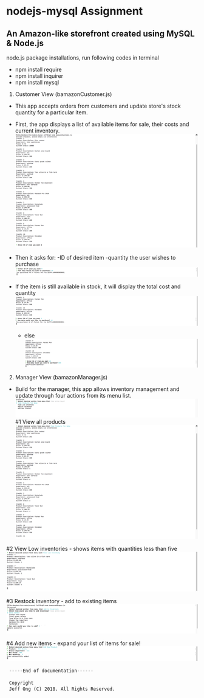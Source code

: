 # nodejs-mysql Assignment 
## An Amazon-like storefront created using MySQL & Node.js 

node.js package installations, run following codes in terminal
- npm install require
- npm install inquirer
- npm install mysql

1. Customer View (bamazonCustomer.js)
 - This  app accepts orders from customers and update store's stock quantity for a particular item.

 - First, the app displays a list of available items for sale, their costs and current inventory.
![alt text](https://github.com/JeffONGPH/nodejs-mysql/blob/master/screenshots/item%20List.png)

 - Then it asks for: 
    -ID of desired item 
    -quantity the user wishes to purchase 
    ![alt text](https://github.com/JeffONGPH/nodejs-mysql/blob/master/screenshots/questions.png)
    
 - If the item is still available in stock, it will display the total cost and quantity 
![alt text](https://github.com/JeffONGPH/nodejs-mysql/blob/master/screenshots/purchase-succesful.png)
     - else 
    ![alt text](https://github.com/JeffONGPH/nodejs-mysql/blob/master/screenshots/insufficient-quantity.png)
    
    
2. Manager View (bamazonManager.js)
- Build for the manager, this app allows inventory management and update through four actions from its menu list.
![alt text](https://github.com/JeffONGPH/nodejs-mysql/blob/master/screenshots/menu.png)
#1 View all products 
![alt text](https://github.com/JeffONGPH/nodejs-mysql/blob/master/screenshots/viewproducts.png)

#2 View Low inventories 
    - shows items with quantities less than five 
    ![alt text](https://github.com/JeffONGPH/nodejs-mysql/blob/master/screenshots/low.png)

#3 Restock inventory 
    - add to existing items 
    ![alt text](https://github.com/JeffONGPH/nodejs-mysql/blob/master/screenshots/add.png)

#4 Add new items 
    - expand your list of items for sale!
     ![alt text](https://github.com/JeffONGPH/nodejs-mysql/blob/master/screenshots/newproduct.png)
     
     
     -----End of documentation------
     
     Copyright
     Jeff Ong (C) 2018. All Rights Reserved.
    
    
    


